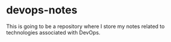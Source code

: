# devops-notes
This is going to be a repository where I store my notes related to technologies associated with DevOps.
